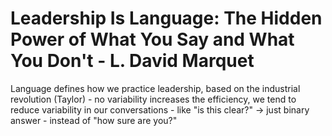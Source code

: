 # Leadership Is Language: The Hidden Power of What You Say and What You Don't -  L. David Marquet

Language defines how we practice leadership, based on the industrial revolution (Taylor) - no variability increases the efficiency, we tend to reduce variability in our conversations - like "is this clear?" -> just binary answer - instead of "how sure are you?"